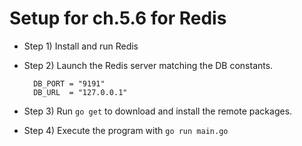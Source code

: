 # Setup for ch.5.6 for Redis

* Step 1\) Install and run Redis
* Step 2\) Launch the Redis server matching the DB constants.

  ```text
    DB_PORT = "9191"
    DB_URL  = "127.0.0.1"
  ```

* Step 3\) Run `go get` to download and install the remote packages.
* Step 4\) Execute the program with `go run main.go`

